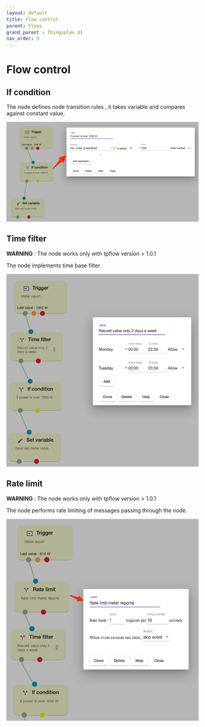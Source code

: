 ```yaml
---
layout: default
title: Flow control
parent: Flows
grand_parent : Thingsplex UI
nav_order: 3
---
```


# Flow control

## If condition 

The node defines node transition rules , it takes variable and compares against constant value. 

![Set variables](img/node-if.png)

## Time filter

**WARNING** : The node works only with tpflow version > 1.0.1

The node implements time base filter 

![Set variables](img/node-time-filter.png)



## Rate limit

**WARNING** : The node works only with tpflow version > 1.0.1

The node performs rate limiting of messages passing through the node.

![Set variables](img/node-rate-limit.png)

